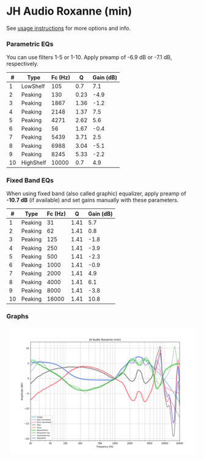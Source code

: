 # JH Audio Roxanne (min)
See [usage instructions](https://github.com/jaakkopasanen/AutoEq#usage) for more options and info.

### Parametric EQs
You can use filters 1-5 or 1-10. Apply preamp of -6.9 dB or -7.1 dB, respectively.

|   # | Type      |   Fc (Hz) |    Q |   Gain (dB) |
|-----|-----------|-----------|------|-------------|
|   1 | LowShelf  |       105 | 0.7  |         7.1 |
|   2 | Peaking   |       130 | 0.23 |        -4.9 |
|   3 | Peaking   |      1867 | 1.36 |        -1.2 |
|   4 | Peaking   |      2148 | 1.37 |         7.5 |
|   5 | Peaking   |      4271 | 2.62 |         5.6 |
|   6 | Peaking   |        56 | 1.67 |        -0.4 |
|   7 | Peaking   |      5439 | 3.71 |         2.5 |
|   8 | Peaking   |      6988 | 3.04 |        -5.1 |
|   9 | Peaking   |      8245 | 5.33 |        -2.2 |
|  10 | HighShelf |     10000 | 0.7  |         4.9 |

### Fixed Band EQs
When using fixed band (also called graphic) equalizer, apply preamp of **-10.7 dB** (if available) and set gains manually with these parameters.

|   # | Type    |   Fc (Hz) |    Q |   Gain (dB) |
|-----|---------|-----------|------|-------------|
|   1 | Peaking |        31 | 1.41 |         5.7 |
|   2 | Peaking |        62 | 1.41 |         0.8 |
|   3 | Peaking |       125 | 1.41 |        -1.8 |
|   4 | Peaking |       250 | 1.41 |        -3.9 |
|   5 | Peaking |       500 | 1.41 |        -2.3 |
|   6 | Peaking |      1000 | 1.41 |        -0.9 |
|   7 | Peaking |      2000 | 1.41 |         4.9 |
|   8 | Peaking |      4000 | 1.41 |         6.1 |
|   9 | Peaking |      8000 | 1.41 |        -3.8 |
|  10 | Peaking |     16000 | 1.41 |        10.8 |

### Graphs
![](./JH%20Audio%20Roxanne%20(min).png)
